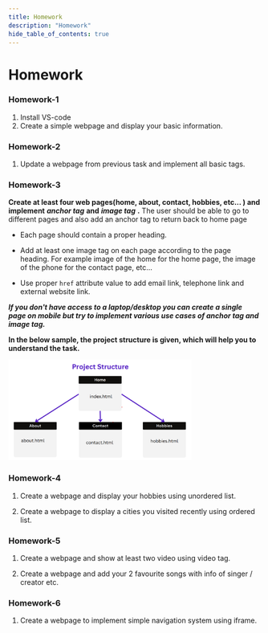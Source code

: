 ```yaml
---
title: Homework
description: "Homework"
hide_table_of_contents: true
---
```

# Homework

### Homework-1

1. Install VS-code
2. Create a simple webpage and display your basic information.


### Homework-2

1. Update a webpage from previous task and implement all basic tags.


### Homework-3

**Create at least four web pages(home, about, contact, hobbies, etc... ) and**
**implement** ***anchor tag*** **and** ***image tag*** **.** The user should be able to go to
different pages and also add an anchor tag to return back to home page

* Each page should contain a proper heading.

* Add at least one image tag on each page according to the page heading. For example image of
the home for the home page, the image of the phone for the contact page, etc...

* Use proper ```href```  attribute value to add email link, telephone link and external website link.

***If you don't have access to a laptop/desktop you can create a single page on mobile but try to implement various use cases of anchor tag and image tag.***

**In the below sample, the project structure is given, which will help you to understand the task.**

<img src="/static/icp/00/homework-3.png" alt="homework-3" height="200px"/>


### Homework-4

1. Create a webpage and display your hobbies using unordered list.

2. Create a webpage to display a cities you visited recently using ordered list.


### Homework-5

1. Create a webpage and show at least two video using video tag.

2. Create a webpage and add your 2 favourite songs with info of singer / creator etc. 

### Homework-6

1. Create a webpage to implement simple navigation system using iframe. 